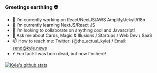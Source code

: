 ### Greetings earthling 👽

- 🔭 I’m currently working on React/NextJS/AWS Amplify/Jekyll/i18n
- 🌱 I’m currently learning NextJS/React JS
- 👯 I’m looking to collaborate on anything cool and Javascript!
- 💬 Ask me about Cards, Magic & Illusions / Startups / Web Dev / SaaS
- 📫 How to reach me: Twitter: (@the_actual_kyle) / Email: send@kyle.news
- ⚡ Fun fact: I was born dead, but now I'm here! 


[![Kyle's github stats](https://github-readme-stats.vercel.app/api?username=kylekirkby&show_icons=true&theme=dark)](https://github.com/kylekirkby)
